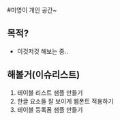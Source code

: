 #미영이 개인 공간~


## 목적?
* 이것저것 해보는 중..
 
## 해볼거(이슈리스트)
1. 테이블 리스트 샘플 만들기
2. 한글 요소들 잘 보이게 웹폰트 적용하기
3. 테이블 등록폼 샘플 만들기




